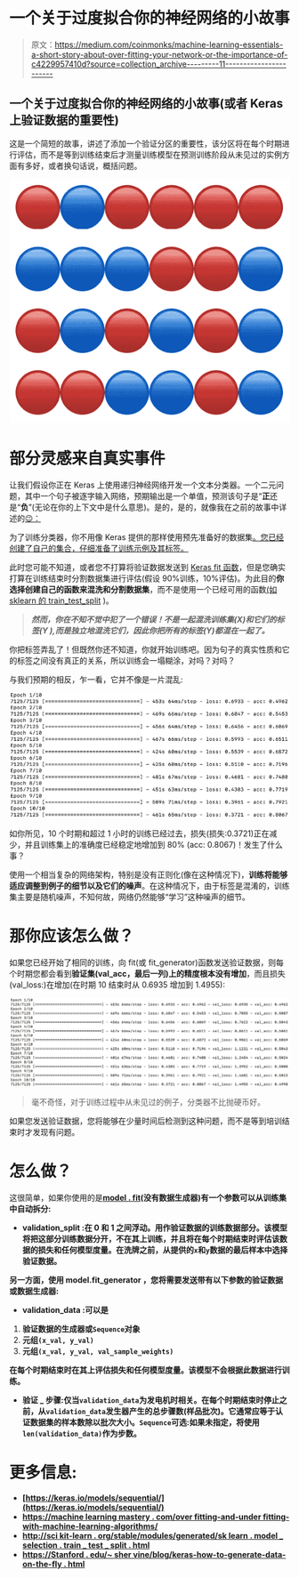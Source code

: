 # 一个关于过度拟合你的神经网络的小故事

> 原文：<https://medium.com/coinmonks/machine-learning-essentials-a-short-story-about-over-fitting-your-network-or-the-importance-of-c4229957410d?source=collection_archive---------11----------------------->

## 一个关于过度拟合你的神经网络的小故事(或者 Keras 上验证数据的重要性)

这是一个简短的故事，讲述了添加一个验证分区的重要性，该分区将在每个时期进行评估，而不是等到训练结束后才测量训练模型在预测训练阶段从未见过的实例方面有多好，或者换句话说，概括问题。

![](img/118ce67af15f352b34a0bb92a5ed36ee.png)

# 部分灵感来自真实事件

让我们假设你正在 Keras 上使用递归神经网络开发一个文本分类器。一个二元问题，其中一个句子被逐字输入网络，预期输出是一个单值，预测该句子是“**正**还是“**负**”(无论在你的上下文中是什么意思)。是的，是的，就像我在之前的故事中详述的[😉：](/@monocasero/text-classifier-with-keras-tensorflow-using-recurrent-neural-networks-ad63dd5fc316)

为了训练分类器，你不用像 Keras 提供的那样使用预先准备好的数据集[。您已经创建了自己的集合，仔细准备了训练示例及其标签。](https://keras.io/datasets/)

此时您可能不知道，或者您不打算将验证数据发送到 [Keras fit 函数](https://keras.io/models/sequential/)，但是您确实打算在训练结束时分割数据集进行评估(假设 90%训练，10%评估)。为此目的**你选择创建自己的函数来混洗和分割数据集**，而不是使用一个已经可用的函数[(如 sklearn 的 train_test_split](http://scikit-learn.org/stable/modules/generated/sklearn.model_selection.train_test_split.html) )。

> ***然而，你在不知不觉中犯了一个错误！不是一起混洗训练集(X)和它们的标签(Y ),而是独立地混洗它们，因此你把所有的标签(Y)都混在一起了。***

你把标签弄乱了！但既然你还不知道，你就开始训练吧。因为句子的真实性质和它的标签之间没有真正的关系，所以训练会一塌糊涂，对吗？对吗？

与我们预期的相反，乍一看，它并不像是一片混乱:

![](img/af547f8226d00f7954ebc71db2cfc77e.png)

如你所见，10 个时期和超过 1 小时的训练已经过去，损失(损失:0.3721)正在减少，并且训练集上的准确度已经稳定地增加到 80% (acc: 0.8067)！发生了什么事？

使用一个相当复杂的网络架构，特别是没有正则化(像在这种情况下)，**训练将能够适应调整到例子的细节以及它们的噪声**。在这种情况下，由于标签是混淆的，训练集主要是随机噪声，不知何故，网络仍然能够“学习”这种噪声的细节。

# 那你应该怎么做？

如果您已经开始了相同的训练，向 fit(或 fit_generator)函数发送验证数据，则每个时期您都会看到**验证集(val_acc，最后一列)上的精度根本没有增加**，而且损失(val_loss:)在增加(在时期 10 结束时从 0.6935 增加到 1.4955):

![](img/7cdde94ccfc3055c4431e10575c73c72.png)

> 毫不奇怪，对于训练过程中从未见过的例子，分类器不比抛硬币好。

如果您发送验证数据，您将能够在少量时间后检测到这种问题，而不是等到培训结束时才发现有问题。

# 怎么做？

这很简单，如果你使用的是[**model . fit**](https://keras.io/models/model/)**(没有数据生成器)有一个参数可以从训练集中自动拆分:**

*   ****validation_split** :在 0 和 1 之间浮动。用作验证数据的训练数据部分。该模型将把这部分训练数据分开，不在其上训练，并且将在每个时期结束时评估该数据的损失和任何模型度量。在洗牌之前，从提供的`x`和`y`数据的最后样本中选择验证数据。**

**另一方面，使用 **model.fit_generator** ，您将需要发送带有以下参数的验证数据或数据生成器:**

*   ****validation_data** :可以是**

1.  **验证数据的生成器或`Sequence`对象**
2.  **元组`(x_val, y_val)`**
3.  **元组`(x_val, y_val, val_sample_weights)`**

**在每个时期结束时在其上评估损失和任何模型度量。该模型不会根据此数据进行训练。**

*   ****验证 _ 步骤**:仅当`validation_data`为发电机时相关。在每个时期结束时停止之前，从`validation_data`发生器产生的总步骤数(样品批次)。它通常应等于认证数据集的样本数除以批次大小。`Sequence`可选:如果未指定，将使用`len(validation_data)`作为步数。**

# **更多信息:**

*   **[https://keras.io/models/sequential/](https://keras.io/models/sequential/)**
*   **[https://machine learning mastery . com/over fitting-and-under fitting-with-machine-learning-algorithms/](https://machinelearningmastery.com/overfitting-and-underfitting-with-machine-learning-algorithms/)**
*   **[http://sci kit-learn . org/stable/modules/generated/sk learn . model _ selection . train _ test _ split . html](http://scikit-learn.org/stable/modules/generated/sklearn.model_selection.train_test_split.html)**
*   **[https://Stanford . edu/~ sher vine/blog/keras-how-to-generate-data-on-the-fly . html](https://stanford.edu/~shervine/blog/keras-how-to-generate-data-on-the-fly.html)**